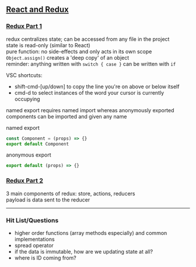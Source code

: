 [**React and Redux**](https://git.generalassemb.ly/ga-wdi-lessons/react-redux)
------

### [Redux Part 1](https://git.generalassemb.ly/ga-wdi-lessons/react-redux/blob/master/redux.md)  
redux centralizes state; can be accessed from any file in the project  
state is read-only (similar to React)  
pure function: no side-effects and only acts in its own scope  
`Object.assign()` creates a 'deep copy' of an object  
reminder: anything written with `switch { case }` can be written with `if`

VSC shortcuts: 
- shift-cmd-[up/down] to copy the line you're on above or below itself
- cmd-d to select instances of the word your cursor is currently occupying

named export requires named import whereas anonymously exported components can be imported and given any name

named export
```js
const Component = (props) => {}
export default Component
```

anonymous export
```js
export default (props) => {}
```

### [Redux Part 2](https://git.generalassemb.ly/ga-wdi-lessons/react-redux/blob/master/react-redux.md)  
3 main components of redux: store, actions, reducers  
payload is data sent to the reducer

------
### Hit List/Questions
- higher order functions (array methods especially) and common implementations
- spread operator
- if the data is immutable, how are we updating state at all?
- where is ID coming from? 